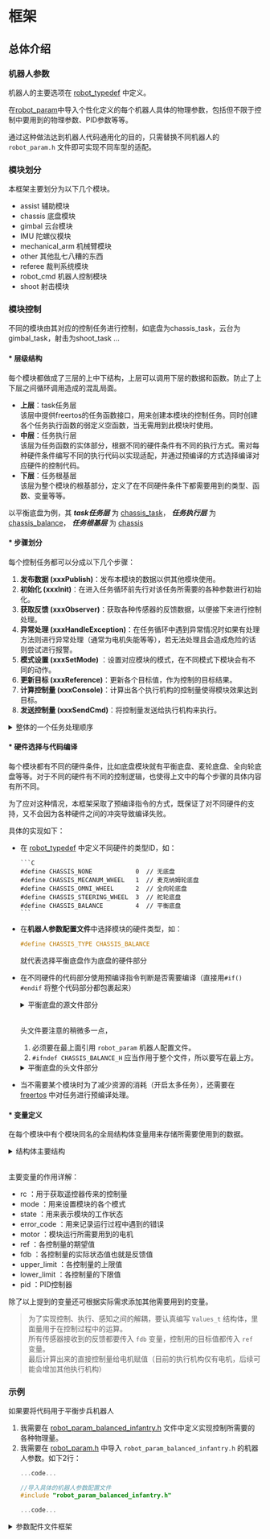 # 框架
## 总体介绍
### 机器人参数
机器人的主要选项在 [robot_typedef](../application/robot_typedef.h) 中定义。

在[robot_param](../application/robot_param.h)中导入个性化定义的每个机器人具体的物理参数，包括但不限于控制中要用到的物理参数、PID参数等等。

通过这种做法达到机器人代码通用化的目的，只需替换不同机器人的 `robot_param.h` 文件即可实现不同车型的适配。

### 模块划分
本框架主要划分为以下几个模块。
- assist 辅助模块
- chassis 底盘模块
- gimbal 云台模块
- IMU 陀螺仪模块
- mechanical_arm 机械臂模块
- other 其他乱七八糟的东西
- referee 裁判系统模块
- robot_cmd 机器人控制模块
- shoot 射击模块

### 模块控制
不同的模块由其对应的控制任务进行控制，如底盘为chassis_task，云台为gimbal_task，射击为shoot_task ... 

#### * 层级结构
每个模块都做成了三层的上中下结构，上层可以调用下层的数据和函数。防止了上下层之间循环调用造成的混乱局面。
- **上层**：task任务层\
    该层中提供freertos的任务函数接口，用来创建本模块的控制任务。同时创建各个任务执行函数的弱定义空函数，当无需用到此模块时使用。
- **中层**：任务执行层\
    该层为任务函数的实体部分，根据不同的硬件条件有不同的执行方式。需对每种硬件条件编写不同的执行代码以实现适配，并通过预编译的方式选择编译对应硬件的控制代码。
- **下层**：任务根基层\
    该层为整个模块的根基部分，定义了在不同硬件条件下都需要用到的类型、函数、变量等等。

以平衡底盘为例，其 ***task任务层*** 为 [chassis_task](../application/chassis/chassis_task.c)， ***任务执行层*** 为 [chassis_balance](../application/chassis/chassis_balance.c)， ***任务根基层*** 为 [chassis](../application/chassis/chassis.c)


#### * 步骤划分
每个控制任务都可以分成以下几个步骤：
1. **发布数据 (xxxPublish)**：发布本模块的数据以供其他模块使用。
2. **初始化 (xxxInit)**：在进入任务循环前先行对该任务所需要的各种参数进行初始化。
3. **获取反馈 (xxxObserver)**：获取各种传感器的反馈数据，以便接下来进行控制处理。
4. **异常处理 (xxxHandleException)**：在任务循环中遇到异常情况时如果有处理方法则进行异常处理（通常为电机失能等等），若无法处理且会造成危险的话则尝试进行报警。
5. **模式设置 (xxxSetMode)** ：设置对应模块的模式，在不同模式下模块会有不同的动作。
6. **更新目标 (xxxReference)**：更新各个目标值，作为控制的目标结果。
7. **计算控制量 (xxxConsole)**：计算出各个执行机构的控制量使得模块效果达到目标。
8. **发送控制量 (xxxSendCmd)**：将控制量发送给执行机构来执行。

<details>
    <summary>整体的一个任务处理顺序</summary>

```C
ChassisInit();
while (1) {
    ChassisObserver();
    ChassisHandleException();
    ChassisSetMode();
    ChassisReference();
    ChassisConsole();
    ChassisSendCmd();
    vTaskDelay(CHASSIS_CONTROL_TIME_MS);
    }
```

</details>

#### * 硬件选择与代码编译
每个模块都有不同的硬件条件，比如底盘模块就有平衡底盘、麦轮底盘、全向轮底盘等等。对于不同的硬件有不同的控制逻辑，也使得上文中的每个步骤的具体内容有所不同。

为了应对这种情况，本框架采取了预编译指令的方式，既保证了对不同硬件的支持，又不会因为各种硬件之间的冲突导致编译失败。

具体的实现如下：
- 在 [robot_typedef](../application/robot_typedef.h) 中定义不同硬件的类型ID，如：

      ```C
      #define CHASSIS_NONE            0  // 无底盘
      #define CHASSIS_MECANUM_WHEEL   1  // 麦克纳姆轮底盘
      #define CHASSIS_OMNI_WHEEL      2  // 全向轮底盘
      #define CHASSIS_STEERING_WHEEL  3  // 舵轮底盘
      #define CHASSIS_BALANCE         4  // 平衡底盘
      ```

- 在**机器人参数配置文件**中选择模块的硬件类型，如：
    
    ```C
    #define CHASSIS_TYPE CHASSIS_BALANCE
    ```

  就代表选择平衡底盘作为底盘的硬件部分
- 在不同硬件的代码部分使用预编译指令判断是否需要编译（直接用`#if() #endif` 将整个代码部分都包裹起来）
  
    <details>
        <summary>平衡底盘的源文件部分</summary>

    ```C
    #include "chassis_balance.h"
    #if (CHASSIS_TYPE == CHASSIS_BALANCE)
    #include "CAN_communication.h"
    ...

    void ChassisInit(void);
    void ChassisHandleException(void);
    void ChassisSetMode(void);
    void ChassisObserver(void);
    void ChassisReference(void);
    void ChassisConsole(void);
    void ChassisSendCmd(void);
    ...

    #endif /* CHASSIS_BALANCE */
    ```

    </details>
    
    \
    头文件要注意的稍微多一点，
    1. 必须要在最上面引用 `robot_param` 机器人配置文件。
    2. `#ifndef CHASSIS_BALANCE_H` 应当作用于整个文件，所以要写在最上方。
    <details>
        <summary>平衡底盘的头文件部分</summary>

    ```C
    #ifndef CHASSIS_BALANCE_H
    #define CHASSIS_BALANCE_H
    #include "robot_param.h"

    #if (CHASSIS_TYPE == CHASSIS_BALANCE)
    #include "chassis.h"
    #include "motor.h"
    #include "remote_control.h"
    #include "struct_typedef.h"
    ...
    extern void ChassisInit(void);
    extern void ChassisHandleException(void);
    extern void ChassisSetMode(void);
    extern void ChassisObserver(void);
    extern void ChassisReference(void);
    extern void ChassisConsole(void);
    extern void ChassisSendCmd(void);
    ...
    #endif /* CHASSIS_BALANCE */
    #endif /* CHASSIS_BALANCE_H */
    ```

    </details>

- 当不需要某个模块时为了减少资源的消耗（开启太多任务），还需要在 [freertos](../Src/freertos.c) 中对任务进行预编译处理。

#### * 变量定义
在每个模块中有个模块同名的全局结构体变量用来存储所需要使用到的数据。
<details>
    <summary>结构体主要结构</summary>

```C
typedef struct
{
    const RC_ctrl_t * rc;  // 底盘使用的遥控器指针
    ChassisMode_e mode;    // 底盘模式
    ChassisState_e state;  // 底盘状态
    uint8_t error_code;    // 底盘错误代码

    /*-------------------- Motors --------------------*/
    Motor_s motor[4];
    /*-------------------- Values --------------------*/
    Values_t ref;    // 期望值
    Values_t fdb;     // 状态值
    Values_t upper_limit;  // 上限值
    Values_t lower_limit;  // 下限值

    PID_t pid;  // PID控制器
} Chassis_s;
```
</details>

\
主要变量的作用详解：
- rc ：用于获取遥控器传来的控制量
- mode ：用来设置模块的各个模式
- state ：用来表示模块的工作状态
- error_code ：用来记录运行过程中遇到的错误
- motor ：模块运行所需要用到的电机
- ref ：各控制量的期望值
- fdb ：各控制量的实际状态值也就是反馈值
- upper_limit ：各控制量的上限值
- lower_limit ：各控制量的下限值
- pid ：PID控制器

除了以上提到的变量还可根据实际需求添加其他需要用到的变量。
> 为了实现控制、执行、感知之间的解耦，要认真编写 `Values_t` 结构体，里面量用于在控制过程中的运算。\
> 所有传感器接收到的反馈都要传入 `fdb` 变量，控制用的目标值都传入 `ref` 变量。\
> 最后计算出来的直接控制量给电机赋值（目前的执行机构仅有电机，后续可能会增加其他执行机构）

### 示例
如果要将代码用于平衡步兵机器人
1. 我需要在 [robot_param_balanced_infantry.h](../application/robot_param_balanced_infantry.h) 文件中定义实现控制所需要的各种物理量。
2. 我需要在 [robot_param.h](../application/robot_param.h) 中导入 `robot_param_balanced_infantry.h` 的机器人参数。如下2行：
    ```C
    ...code...

    //导入具体的机器人参数配置文件
    #include "robot_param_balanced_infantry.h"

    ...code...

    ```
<details>
    <summary>参数配件文件框架</summary>

```C
/**
  * @file       robot_param_xxx.h
  * @brief      这里是xxx机器人参数配置文件，包括物理参数、PID参数等
  */

#ifndef INCLUDED_ROBOT_PARAM_H
#define INCLUDED_ROBOT_PARAM_H
#include "robot_typedef.h"

#define CHASSIS_TYPE ...    // 选择底盘类型
#define GIMBAL_TYPE ...     // 选择云台类型
#define SHOOT_TYPE ...      // 选择发射机构类型
#define CONTROL_TYPE ...    // 选择控制类型

typedef enum {
...
} MotorId_e;

/*-------------------- Chassis --------------------*/
//physical parameters ---------------------
//upper_limit parameters ---------------------
//lower_limit parameters ---------------------
//PID parameters ---------------------
...
/*-------------------- Gimbal --------------------*/
//physical parameters ---------------------
//PID parameters ---------------------
...
/*-------------------- Shoot --------------------*/
//physical parameters ---------------------
//PID parameters ---------------------
...

#endif /* INCLUDED_ROBOT_PARAM_H */
```
</details>

